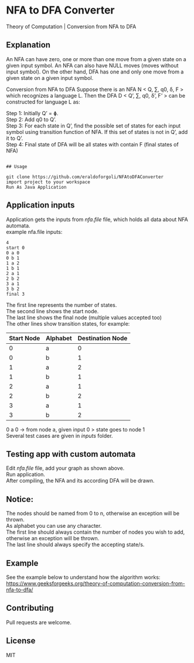 # NFA to DFA Converter

Theory of Computation | Conversion from NFA to DFA



## Explanation
An NFA can have zero, one or more than one move from a given state on a given input symbol. An NFA can also have NULL moves (moves without input symbol). On the other hand, DFA has one and only one move from a given state on a given input symbol.

Conversion from NFA to DFA
Suppose there is an NFA N < Q, ∑, q0, δ, F > which recognizes a language L. Then the DFA D < Q’, ∑, q0, δ’, F’ > can be constructed for language L as:  

Step 1: Initially Q’ = ɸ.  
Step 2: Add q0 to Q’.  
Step 3: For each state in Q’, find the possible set of states for each input symbol using transition function of NFA. If this set of states is not in Q’, add it to Q’.  
Step 4: Final state of DFA will be all states with contain F (final states of NFA)

```

## Usage

git clone https://github.com/eraldoforgoli/NFAtoDFAConverter
import project to your workspace
Run As Java Application

```
## Application inputs
Application gets the inputs from *nfa.file* file, which holds all data about NFA automata.  
example nfa.file inputs: 
```
4
start 0 
0 a 0
0 b 1
1 a 2
1 b 1
2 a 1
2 b 2
3 a 1
3 b 2
final 3
```


The first line represents the number of states.  
The second line shows the start node.   
The last line shows the final node (multiple values accepted too)  
The other lines show transition states, for example:

Start Node | Alphabet | Destination Node
------------ | ------------- | -------------
0 | a | 0
0 | b | 1
1 | a | 2
1 | b | 1
2 | a | 1
2 | b | 2
3 | a | 1
3 | b | 2

0 a 0 -> from node a, given input 0 > state goes to node 1  
Several test cases are given in *inputs* folder.

## Testing app with custom automata
Edit *nfa.file* file, add your graph as shown above.  
Run application.    
After compiling, the NFA and its according DFA will be drawn.

## Notice:  
The nodes should be named from 0 to n, otherwise an exception will be thrown.  
As alphabet you can use any character.  
The first line should always contain the number of nodes you wish to add, otherwise an exception will be thrown.  
The last line should always specify the accepting state/s.  

## Example
See the example below to understand how the algorithm works:  
https://www.geeksforgeeks.org/theory-of-computation-conversion-from-nfa-to-dfa/
## Contributing
Pull requests are welcome. 


## License
MIT
